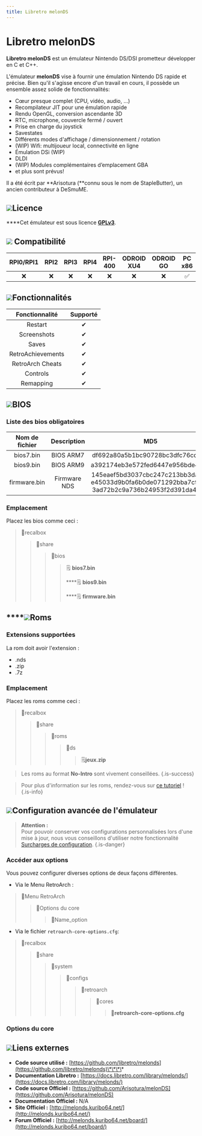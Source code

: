 ```yaml
---
title: Libretro melonDS
---
```


# Libretro melonDS

**Libretro melonDS** est un émulateur Nintendo DS/DSI prometteur développer en C et C++.

L'émulateur **melonDS** vise à fournir une émulation Nintendo DS rapide et précise. Bien qu'il s'agisse encore d'un travail en cours, il possède un ensemble assez solide de fonctionnalités:

* Cœur presque complet \(CPU, vidéo, audio, ...\)
* Recompilateur JIT pour une émulation rapide
* Rendu OpenGL, conversion ascendante 3D
* RTC, microphone, couvercle fermé / ouvert
* Prise en charge du joystick
* Savestates
* Différents modes d'affichage / dimensionnement / rotation
* \(WIP\) Wifi: multijoueur local, connectivité en ligne
* Émulation DSi \(WIP\)
* DLDI
* \(WIP\) Modules complémentaires d’emplacement GBA
* et plus sont prévus!

Il a été écrit par **Arisotura \(**connu sous le nom de StapleButter\), un ancien contributeur à DeSmuME.

## ![](./gerald-g-parchment-background-or-border-5.svg)Licence

 ****Cet émulateur est sous licence [**GPLv3**](https://github.com/libretro/melonDS/blob/master/LICENSE).

## ![](./compatibility.png) Compatibilité

| RPI0/RPI1 | RPI2 | RPI3 | RPI4 | RPI-400 | ODROID XU4 | ODROID GO | PC x86 | PC X86\_64 |
| :---: | :---: | :---: | :---: | :---: | :---: | :---: | :---: | :---: |
| ❌ | ❌ | ❌ | ❌ | ❌ | ❌ | ❌ | ✅ | ✅ |

## ![](./cogwheel-145804_640.png)Fonctionnalités

| Fonctionnalité | Supporté |
| :---: | :---: |
| Restart | ✔ |
| Screenshots | ✔ |
| Saves | ✔ |
| RetroAchievements | ✔ |
| RetroArch Cheats | ✔ |
| Controls | ✔ |
| Remapping | ✔ |

## ![](./tqfp32.svg)BIOS

### Liste des bios obligatoires

| Nom de fichier | Description | MD5 | Fourni |
| :---: | :---: | :---: | :---: |
| bios7.bin | BIOS ARM7 | df692a80a5b1bc90728bc3dfc76cd948 | ❌ |
| bios9.bin | BIOS ARM9 | a392174eb3e572fed6447e956bde4b25 | ❌ |
| firmware.bin | Firmware NDS | 145eaef5bd3037cbc247c213bb3da1b3 e45033d9b0fa6b0de071292bba7c9d13 3ad72b2c9a736b24953f2d391da4bfcc | ❌ |

### **Emplacement**

Placez les bios comme ceci :

> 📁recalbox
>
> > 📁share
> >
> > > 📁bios
> > >
> > > > 🗒 **bios7.bin**
> > > >
> > > > \*\*\*\*🗒 **bios9.bin**
> > > >
> > > > \*\*\*\*🗒 **firmware.bin**

## \*\*\*\*![](./rom-30098_640.png)**Roms**

### **Extensions supportées**

La rom doit avoir l'extension :

* .nds
* .zip
* .7z

### **Emplacement**

Placez les roms comme ceci : 

> 📁recalbox
>
> > 📁share
> >
> > > 📁roms
> > >
> > > > 📁ds
> > > >
> > > > > 🗒**jeux.zip**


>Les roms au format **No-Intro** sont vivement conseillées.
{.is-success}


>Pour plus d'information sur les roms, rendez-vous sur [ce tutoriel](/v/francais/tutoriels/jeux/generalite/les-roms-et-les-isos) !
{.is-info}

## ![](./hammer-28636_640.png)Configuration avancée de l'émulateur


>**Attention :**  
>Pour pouvoir conserver vos configurations personnalisées lors d'une mise à jour, nous vous conseillons d'utiliser notre fonctionnalité [Surcharges de configuration](/v/francais/usage-avance/surcharge-de-configuration).
{.is-danger}

### Accéder aux options

Vous pouvez configurer diverses options de deux façons différentes.

* Via le Menu RetroArch :

> 📁Menu RetroArch
>
> > 📁Options du core
> >
> > > 🧩Name\_option

* Via le fichier `retroarch-core-options.cfg`:

> 📁recalbox
>
> > 📁share
> >
> > > 📁system
> > >
> > > > 📁configs
> > > >
> > > > > 📁retroarch
> > > > >
> > > > > > 📁cores
> > > > > >
> > > > > > > 🧩**retroarch-core-options.cfg**

### Options du core

## ![](./kisspng-web-development-world-wide-web-computer-icons-webs-world-wide-web-icon-png-5ab05c24477216.4540070115215073642927.png)**Liens externes**

* **Code source utilisé :** [https://github.com/libretro/melonds](https://github.com/libretro/melonds)\*\*\*\*
* **Documentation Libretro :** ​[https://docs.libretro.com/library/melonds/](https://docs.libretro.com/library/melonds/)
* **Code source Officiel :** [https://github.com/Arisotura/melonDS](https://github.com/Arisotura/melonDS)
* **Documentation Officiel :** N/A
* **Site Officiel :** [http://melonds.kuribo64.net/](http://melonds.kuribo64.net/)
* **Forum Officiel :** [http://melonds.kuribo64.net/board/](http://melonds.kuribo64.net/board/)

